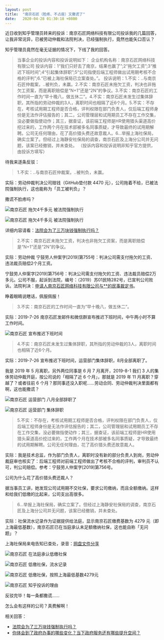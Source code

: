 ```yaml
---
layout: post
title:  "南京石匠（脸疼、不占座）又撒谎了"
date:   2020-04-28 01:30:18 +0800
---
```


近日收到知乎管理员转来的投诉：南京石匠网络科技有限公司投诉我的几篇回答，让我非常诧异，已被劳动仲裁和法院判决，已经强制执行，竟然也能矢口否认？

知乎管理员竟然在毫无证据的情况下，下线了我的回答。

> 当事企业的投诉内容和投诉说明如下：
> 企业机构名称：南京石匠网络科技有限公司
> 投诉内容：1“我们只好去了南京，结果也赢了”;2“拖欠工资”;3“推迟下班时间”;4“引起集体辞职”;5“公司指使后端工程师做出试用期考核不合格的评判”;6.“已被上海社保局已立案查处。”。
> 投诉说明：1.不实：..与南京石匠仲裁案，..被判负，未赢。2.不实：南京石匠未拖欠工资，判决也非拖欠工资案，而是离职赔偿是“N+1”还是“2N”的争议。3.不实：南京石匠的工作时间一直为“早十晚八，做五休二”。4.不实：南京石匠未发生过集体辞职，其所指的劳动仲裁的3人，离职时间也相隔了近6个月。5.不实：不存在，考核试用期工程师是否合格，评判权限在部门负责人，仅后端工程师身份是无法作评估报告的；其二，公司管理层和试用期员工不存在工作交集，没必要做指使动作；其三，据查证，该前端工程师是HR使用猎头渠道高价挖过来的，工作两个月在技术部被多名同事质疑，才导致最终的试用期解聘。公司无任何理由，花了高价猎头费还故意裁人。6...举报上海社保局，确实立案了。但经过上海静安社保局的调查，南京石匠及上海分公司并无问题，该案已经撤销，并未查处。
> （投诉内容和投诉说明非知乎官方提供，由投诉方填写）

待我来逐条反驳：

> 1.不实：..与南京石匠仲裁案，..被判负，未赢。

实际：劳动仲裁判决公司赔钱（GitHub垫付款 4470 元），公司拖着不给，已被法院强制执行，这也能称为「员工被判负」？

撒谎不脸疼吗？

![南京石匠 拖欠4千多元 被法院强制执行](https://user-images.githubusercontent.com/4971414/80403637-80a54780-88f2-11ea-8d45-b15fee9d1df0.png)

![南京石匠 拖欠4千多元 被法院强制执行](https://user-images.githubusercontent.com/4971414/80403685-9286ea80-88f2-11ea-91d8-9483b4863aba.png)

详细内容请看：[法院会为了三万块钱强制执行吗？](https://www.zhihu.com/question/344025610/answer/1148195427)

> 2.不实：南京石匠未拖欠工资，判决也非拖欠工资案，而是离职赔偿是“N+1”还是“2N”的争议。

实际：劳动仲裁 宁鼓劳人仲案字[2019]第755号：判决公司需支付拖欠的工资、违法裁员赔偿2个月工资。

宁鼓劳人仲案字[2019]第756号：判决公司需支付拖欠的工资、违法裁员赔偿2万多元。公司不服，起诉到法院，编号：（2019）苏01民特282号，已宣判公司败诉。法院判决：[申请人南京石匠网络科技有限公司与**的民事裁定书](http://wenshu.court.gov.cn/website/wenshu/181107ANFZ0BXSK4/index.html?docId=814dff8f067342668e3fab04010ddc69)。

睁着眼睛说瞎话，佩服佩服！

> 3.不实：南京石匠的工作时间一直为“早十晚八，做五休二”。

实际：2019-7-26 南京石匠发邮件和微信群宣布推迟下班时间，中午两小时不算工作时间。

![南京石匠 宣布推迟下班时间](https://user-images.githubusercontent.com/4971414/80403728-a7fc1480-88f2-11ea-9eaa-1a588bee3562.png)

> 4.不实：南京石匠未发生过集体辞职，其所指的劳动仲裁的3人，离职时间也相隔了近6个月。

实际：2019-7-26 宣布推迟下班时间，运营部门集体辞职，8月全部离职了。

我是 2019 年 5 月离职，另外两位同事是 6 月 7 月离开，2019-8-1 我们 3 人的集体劳动仲裁开庭，按公司说的「相隔了近 6 个月」，那就是 2019 年 11 月离职？穿越了？或者往前 6 个月？那同事还没入职呢……劳动合同、劳动仲裁判决里面都有啊，这也能撒谎？

![南京石匠 运营部门 八月全部辞职了](https://user-images.githubusercontent.com/4971414/80403763-b9452100-88f2-11ea-9e09-df16c6f8a850.png)

![南京石匠 运营部门 集体辞职](https://user-images.githubusercontent.com/4971414/80403873-ec87b000-88f2-11ea-88e2-37dc452b65cb.png)

> 5.不实：不存在，考核试用期工程师是否合格，评判权限在部门负责人，仅后端工程师身份是无法作评估报告的；其二，公司管理层和试用期员工不存在工作交集，没必要做指使动作；其三，据查证，该前端工程师是HR使用猎头渠道高价挖过来的，工作两个月在技术部被多名同事质疑，才导致最终的试用期解聘。公司无任何理由，花了高价猎头费还故意裁人。

实际：我是技术总监，作为部门负责人，离职时没有新的部分负责人到岗，劳动仲裁庭审也核实了：后端工程师对前端工程师做出了考核不合格的评判，审判员不认可，判公司赔偿。参考：宁鼓劳人仲案字[2019]第756号。

公司为什么花了高价猎头费还裁人？

据当事员工讲，她发现公司试用期不交社保，要求公司缴纳，而且全额缴纳。这样和给我们低缴的比起来，公司支出高很多。

> 6...举报上海社保局，确实立案了。但经过上海静安社保局的调查，南京石匠及上海分公司并无问题，该案已经撤销，并未查处。

实际：社保流水记录作为证据提供给法庭，显示南京石匠缴费基数为 4279 元（即 上海最低基数），南京石匠已在当庭承认未足额缴纳社保，这也能自称「无问题」？

上海社保局来电告知已查处，录音：[网盘文件分享](https://share.weiyun.com/57Pt53X)

![南京石匠 在法庭承认低缴社保](https://user-images.githubusercontent.com/4971414/80403986-16d96d80-88f3-11ea-9543-e76101520e1e.png)

![南京石匠 低缴社保，流水记录](https://user-images.githubusercontent.com/4971414/80404016-22c52f80-88f3-11ea-95ef-c77d9a7722da.png)

![南京石匠 低缴社保，按照上海最低基数4279元](https://user-images.githubusercontent.com/4971414/80404052-31134b80-88f3-11ea-9467-75b1f3b96eb2.png)

![南京石匠 知乎投诉的理由](https://user-images.githubusercontent.com/4971414/80404090-3e303a80-88f3-11ea-8126-aadf2570ccc7.png)

反驳完毕！每一条都撒谎……

怎么会有这样的公司？真费解啊！

相关回答：

- [法院会为了三万块钱强制执行吗？](https://www.zhihu.com/question/344025610/answer/1148195427)
- [你体会到了政府办事的哪些变化？当下政府服务还有哪些提升空间？](https://www.zhihu.com/question/360185572/answer/957400724)
